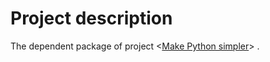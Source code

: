 # Project description

The dependent package of project \<[Make Python simpler](https://github.com/lcctoor/lccpy)\> .